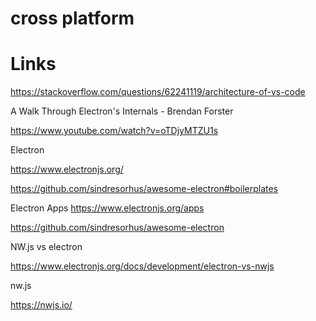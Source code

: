
# cross platform 



# Links

https://stackoverflow.com/questions/62241119/architecture-of-vs-code

A Walk Through Electron's Internals - Brendan Forster

https://www.youtube.com/watch?v=oTDjyMTZU1s 

Electron

https://www.electronjs.org/

https://github.com/sindresorhus/awesome-electron#boilerplates

Electron Apps 
https://www.electronjs.org/apps 


https://github.com/sindresorhus/awesome-electron 


NW.js vs electron 

https://www.electronjs.org/docs/development/electron-vs-nwjs

nw.js 

https://nwjs.io/